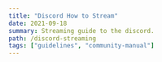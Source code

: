 ```yaml
---
title: "Discord How to Stream"
date: 2021-09-18
summary: Streaming guide to the discord.
path: /discord-streaming
tags: ["guidelines", "community-manual"]
---
```


